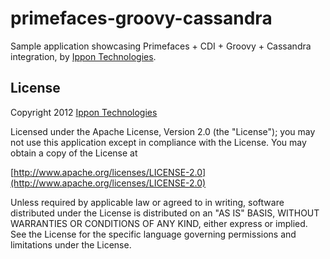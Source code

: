 primefaces-groovy-cassandra
==========================

Sample application showcasing Primefaces + CDI + Groovy + Cassandra integration, by [Ippon Technologies](http://www.ippon.fr).

License
-------

Copyright 2012 [Ippon Technologies](http://www.ippon.fr)

Licensed under the Apache License, Version 2.0 (the "License");
you may not use this application except in compliance with the License.
You may obtain a copy of the License at

[http://www.apache.org/licenses/LICENSE-2.0](http://www.apache.org/licenses/LICENSE-2.0)

Unless required by applicable law or agreed to in writing, software
distributed under the License is distributed on an "AS IS" BASIS,
WITHOUT WARRANTIES OR CONDITIONS OF ANY KIND, either express or implied.
See the License for the specific language governing permissions and
limitations under the License.
